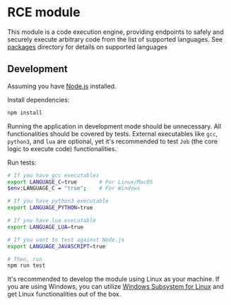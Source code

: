 # RCE module

This module is a code execution engine, providing endpoints to safely and securely execute
arbitrary code from the list of supported languages. See [packages](./packages/) directory for
details on supported languages

## Development

Assuming you have [Node.js](https://nodejs.org/) installed.

Install dependencies:

```bash
npm install
```

Running the application in development mode should be unnecessary. All functionalities should be
covered by tests. External executables like `gcc`, `python3`, and `lua` are optional, yet it's
recommended to test `Job` (the core logic to execute code) functionalities.

Run tests:

```bash
# If you have gcc executables
export LANGUAGE_C=true       # For Linux/MacOS
$env:LANGUAGE_C = "true";    # For Windows

# If you have python3 executable
export LANGUAGE_PYTHON=true

# If you have lua executable
export LANGUAGE_LUA=true

# If you want to test against Node.js
export LANGUAGE_JAVASCRIPT=true

# Then, run
npm run test
```

It's recommended to develop the module using Linux as your machine. If you are using Windows, you can
utilize [Windows Subsystem for Linux](https://learn.microsoft.com/en-us/windows/wsl/) and get Linux
functionalities out of the box.
